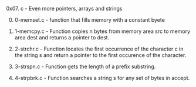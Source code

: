 0x07. c - Even more pointers, arrays and strings

0. 0-memset.c - function that fills memory with a constant byete

1. 1-memcpy.c - Function copies n bytes from memory area src to memory area dest and returns a pointer to dest.

2. 2-strchr.c - Function locates the first occurrence of the character c in the string s and return a pointer to the first occurence of the character.

3. 3-strspn.c - Function gets the length of a prefix substring.

4. 4-strpbrk.c - Function searches a string s for any set of bytes in accept.